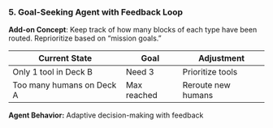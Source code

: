 ### 5. **Goal-Seeking Agent with Feedback Loop**

**Add-on Concept**: Keep track of how many blocks of each type have been routed. Reprioritize based on “mission goals.”

| Current State             | Goal        | Adjustment         |
| ------------------------- | ----------- | ------------------ |
| Only 1 tool in Deck B     | Need 3      | Prioritize tools   |
| Too many humans on Deck A | Max reached | Reroute new humans |

**Agent Behavior:** Adaptive decision-making with feedback

